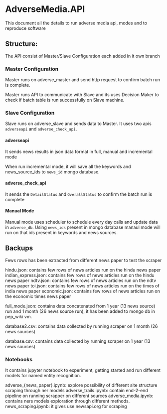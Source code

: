 AdverseMedia.API
====
This document all the details to run adverse media api, modes and to reproduce software

Structure:
---
The API consist of Master/Slave Configuration each added in it own branch

### Master Configuration
Master runs on adverse_master and send http request to confirm batch run is complete. 

Master runs API to communicate with Slave and its uses Decision Maker to check if batch table is run successfully on Slave machine.

### Slave Configuration
Slave runs on adverse_slave and sends data to Master. It uses two apis `adverseapi` and `adverse_check_api`. 

#### adverseapi
It sends news results in json data format in full, manual and incremental mode

When run incremental mode, it will save all the keywords and news_source_ids to `news_id` mongo database.

#### adverse_check_api
It sends the `DetailStatus` and `OverallStatus` to confirm the batch run is complete

#### Manual Mode
Manual mode uses scheduler to schedule every day calls and update data in `adverse_db`. Using `news_ids` present in mongo database manaul mode will run on that ids present in keywords and news sources.

## Backups

Fews rows has been extracted from different news paper to test the scraper

hindu.json: contains few rows of news articles run on the hindu news paper
indian_express.json: contains few rows of news articles run on the hindu news paper
ndtv.json: contains few rows of news articles run on the ndtv news paper
toi.json: contains few rows of news articles run on the times of india news paper
economic.json: contains few rows of news articles run on the economic times news paper

full_mode.json: contains data concatenated from 1 year (13 news source) run and 1 month (26 news source run), it has been added to mongo db in pep_wiki vm.

database2.csv: contains data collected by running scraper on 1 month (26 news sources)

database.csv: contains data collected by running scraper on 1 year (13 news sources)

### Notebooks
It contains jupyter notebook to experiment, getting started and run different models for named entity recognition. 

adverse_{news_paper}.ipynb: explore possibility of different site structure scraping through ner models
adverse_trails.ipynb: contain end-2-end pipeline on running scrapper on different sources
adverse_media.ipynb: contains ners models exploration through different methods.
news_scraping.ipynb: it gives use newsapi.org for scraping